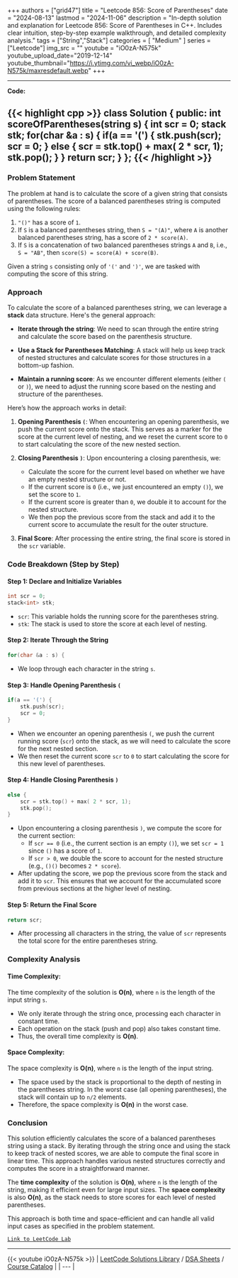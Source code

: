 
+++
authors = ["grid47"]
title = "Leetcode 856: Score of Parentheses"
date = "2024-08-13"
lastmod = "2024-11-06"
description = "In-depth solution and explanation for Leetcode 856: Score of Parentheses in C++. Includes clear intuition, step-by-step example walkthrough, and detailed complexity analysis."
tags = ["String","Stack"]
categories = [
    "Medium"
]
series = ["Leetcode"]
img_src = ""
youtube = "iO0zA-N575k"
youtube_upload_date="2019-12-14"
youtube_thumbnail="https://i.ytimg.com/vi_webp/iO0zA-N575k/maxresdefault.webp"
+++



---
**Code:**

{{< highlight cpp >}}
class Solution {
public:
    int scoreOfParentheses(string s) {
        int scr = 0;
        stack<int> stk;
        for(char &a : s) {
            if(a == '(') {
                stk.push(scr);
                scr = 0;
            }
            else {
                scr = stk.top() + max( 2 * scr, 1);
                stk.pop();
            }
        }
        return scr;
    }
};
{{< /highlight >}}
---

### Problem Statement

The problem at hand is to calculate the score of a given string that consists of parentheses. The score of a balanced parentheses string is computed using the following rules:

1. `"()"` has a score of `1`.
2. If `S` is a balanced parentheses string, then `S = "(A)"`, where `A` is another balanced parentheses string, has a score of `2 * score(A)`.
3. If `S` is a concatenation of two balanced parentheses strings `A` and `B`, i.e., `S = "AB"`, then `score(S) = score(A) + score(B)`.

Given a string `s` consisting only of `'('` and `')'`, we are tasked with computing the score of this string.

### Approach

To calculate the score of a balanced parentheses string, we can leverage a **stack** data structure. Here's the general approach:

- **Iterate through the string**: We need to scan through the entire string and calculate the score based on the parenthesis structure.
  
- **Use a Stack for Parentheses Matching**: A stack will help us keep track of nested structures and calculate scores for those structures in a bottom-up fashion.

- **Maintain a running score**: As we encounter different elements (either `(` or `)`), we need to adjust the running score based on the nesting and structure of the parentheses.

Here’s how the approach works in detail:

1. **Opening Parenthesis `(`**: When encountering an opening parenthesis, we push the current score onto the stack. This serves as a marker for the score at the current level of nesting, and we reset the current score to `0` to start calculating the score of the new nested section.
   
2. **Closing Parenthesis `)`**: Upon encountering a closing parenthesis, we:
   - Calculate the score for the current level based on whether we have an empty nested structure or not.
   - If the current score is `0` (i.e., we just encountered an empty `()`), we set the score to `1`.
   - If the current score is greater than `0`, we double it to account for the nested structure.
   - We then pop the previous score from the stack and add it to the current score to accumulate the result for the outer structure.

3. **Final Score**: After processing the entire string, the final score is stored in the `scr` variable.

### Code Breakdown (Step by Step)

#### Step 1: Declare and Initialize Variables

```cpp
int scr = 0;
stack<int> stk;
```

- `scr`: This variable holds the running score for the parentheses string.
- `stk`: The stack is used to store the score at each level of nesting.

#### Step 2: Iterate Through the String

```cpp
for(char &a : s) {
```

- We loop through each character in the string `s`.

#### Step 3: Handle Opening Parenthesis `(`

```cpp
if(a == '(') {
    stk.push(scr);
    scr = 0;
}
```

- When we encounter an opening parenthesis `(`, we push the current running score (`scr`) onto the stack, as we will need to calculate the score for the next nested section.
- We then reset the current score `scr` to `0` to start calculating the score for this new level of parentheses.

#### Step 4: Handle Closing Parenthesis `)`

```cpp
else {
    scr = stk.top() + max( 2 * scr, 1);
    stk.pop();
}
```

- Upon encountering a closing parenthesis `)`, we compute the score for the current section:
  - If `scr == 0` (i.e., the current section is an empty `()`), we set `scr = 1` since `()` has a score of `1`.
  - If `scr > 0`, we double the score to account for the nested structure (e.g., `()()` becomes `2 * score`).
- After updating the score, we pop the previous score from the stack and add it to `scr`. This ensures that we account for the accumulated score from previous sections at the higher level of nesting.

#### Step 5: Return the Final Score

```cpp
return scr;
```

- After processing all characters in the string, the value of `scr` represents the total score for the entire parentheses string.

### Complexity Analysis

#### Time Complexity:

The time complexity of the solution is **O(n)**, where `n` is the length of the input string `s`. 

- We only iterate through the string once, processing each character in constant time.
- Each operation on the stack (push and pop) also takes constant time.
- Thus, the overall time complexity is **O(n)**.

#### Space Complexity:

The space complexity is **O(n)**, where `n` is the length of the input string.

- The space used by the stack is proportional to the depth of nesting in the parentheses string. In the worst case (all opening parentheses), the stack will contain up to `n/2` elements.
- Therefore, the space complexity is **O(n)** in the worst case.

### Conclusion

This solution efficiently calculates the score of a balanced parentheses string using a stack. By iterating through the string once and using the stack to keep track of nested scores, we are able to compute the final score in linear time. This approach handles various nested structures correctly and computes the score in a straightforward manner.

The **time complexity** of the solution is **O(n)**, where `n` is the length of the string, making it efficient even for large input sizes. The **space complexity** is also **O(n)**, as the stack needs to store scores for each level of nested parentheses.

This approach is both time and space-efficient and can handle all valid input cases as specified in the problem statement.

[`Link to LeetCode Lab`](https://leetcode.com/problems/score-of-parentheses/description/)

---
{{< youtube iO0zA-N575k >}}
| [LeetCode Solutions Library](https://grid47.xyz/leetcode/) / [DSA Sheets](https://grid47.xyz/sheets/) / [Course Catalog](https://grid47.xyz/courses/) |
| --- |
